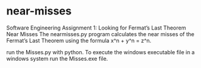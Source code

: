 # near-misses
Software Engineering Assignment 1: Looking for Fermat’s Last Theorem Near Misses
The nearmisses.py program calculates the near misses of the Fermat’s Last Theorem using the formula x^n + y^n = z^n.

run the Misses.py with python.
To execute the windows executable file in a windows system run the Misses.exe file.
